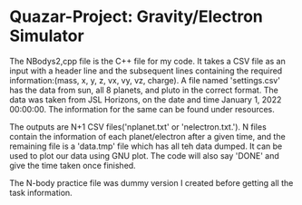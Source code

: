 # Quazar-Project: Gravity/Electron Simulator
The NBodys2,cpp file is the C++ file for my code. It takes a CSV file as an input with a header line and the subsequent lines containing the required information:(mass, x, y, z, vx, vy, vz, charge). A file named 'settings.csv' has the data from sun, all 8 planets, and pluto in the correct format. The data was taken from JSL Horizons, on the date and time January 1, 2022 00:00:00. The information for the same can be found under resources. 

The outputs are N+1 CSV files('nplanet.txt' or 'nelectron.txt.'). N files contain the information of each planet/electron after a given time, and the remaining file is a 'data.tmp' file which has all teh data dumped. It can be used to plot our data using GNU plot. The code will also say 'DONE' and give the time taken once finished. 

The N-body practice file was dummy version I created before getting all the task information. 
